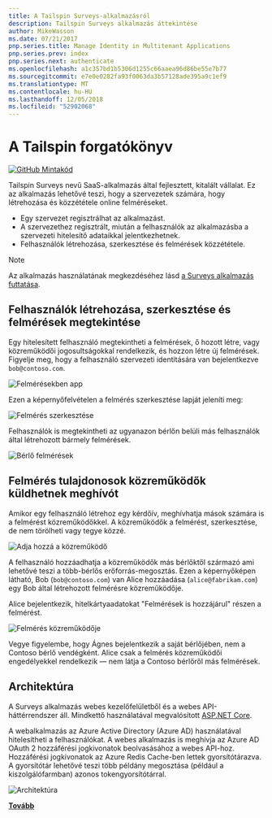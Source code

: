 ```yaml
---
title: A Tailspin Surveys-alkalmazásról
description: Tailspin Surveys alkalmazás áttekintése
author: MikeWasson
ms.date: 07/21/2017
pnp.series.title: Manage Identity in Multitenant Applications
pnp.series.prev: index
pnp.series.next: authenticate
ms.openlocfilehash: a1c357bd1b5306d1255c66aaea96d86be55e7b77
ms.sourcegitcommit: e7e0e0282fa93f0063da3b57128ade395a9c1ef9
ms.translationtype: MT
ms.contentlocale: hu-HU
ms.lasthandoff: 12/05/2018
ms.locfileid: "52902068"
---
```

# <a name="the-tailspin-scenario"></a>A Tailspin forgatókönyv

[![GitHub](../_images/github.png) Mintakód][sample application]

Tailspin Surveys nevű SaaS-alkalmazás által fejlesztett, kitalált vállalat. Ez az alkalmazás lehetővé teszi, hogy a szervezetek számára, hogy létrehozása és közzététele online felméréseket.

* Egy szervezet regisztrálhat az alkalmazást.
* A szervezethez regisztrált, miután a felhasználók az alkalmazásba a szervezeti hitelesítő adataikkal jelentkezhetnek.
* Felhasználók létrehozása, szerkesztése és felmérések közzététele.

> [!NOTE]
> Az alkalmazás használatának megkezdéséhez lásd [a Surveys alkalmazás futtatása].
> 
> 

## <a name="users-can-create-edit-and-view-surveys"></a>Felhasználók létrehozása, szerkesztése és felmérések megtekintése
Egy hitelesített felhasználó megtekintheti a felmérések, ő hozott létre, vagy közreműködői jogosultságokkal rendelkezik, és hozzon létre új felmérések. Figyelje meg, hogy a felhasználó szervezeti identitására van bejelentkezve `bob@contoso.com`.

![Felmérésekben app](./images/surveys-screenshot.png)

Ezen a képernyőfelvételen a felmérés szerkesztése lapját jeleníti meg:

![Felmérés szerkesztése](./images/edit-survey.png)

Felhasználók is megtekintheti az ugyanazon bérlőn belüli más felhasználók által létrehozott bármely felmérések.

![Bérlő felmérések](./images/tenant-surveys.png)

## <a name="survey-owners-can-invite-contributors"></a>Felmérés tulajdonosok közreműködők küldhetnek meghívót
Amikor egy felhasználó létrehoz egy kérdőív, meghívhatja mások számára is a felmérést közreműködőkkel. A közreműködők a felmérést, szerkesztése, de nem törölheti vagy tegye közzé.  

![Adja hozzá a közreműködő](./images/add-contributor.png)

A felhasználó hozzáadhatja a közreműködők más bérlőktől származó ami lehetővé teszi a több-bérlős erőforrás-megosztás. Ezen a képernyőképen látható, Bob (`bob@contoso.com`) van Alice hozzáadása (`alice@fabrikam.com`) egy Bob által létrehozott felmérésre közreműködője.

Alice bejelentkezik, hitelkártyaadatokat "Felmérések is hozzájárul" részen a felmérést.

![Felmérés közreműködője](./images/contributor.png)

Vegye figyelembe, hogy Ágnes bejelentkezik a saját bérlőjében, nem a Contoso bérlő vendégként. Alice csak a felmérés közreműködői engedélyekkel rendelkezik &mdash; nem látja a Contoso bérlőről más felmérések.

## <a name="architecture"></a>Architektúra
A Surveys alkalmazás webes kezelőfelületből és a webes API-háttérrendszer áll. Mindkettő használatával megvalósított [ASP.NET Core].

A webalkalmazás az Azure Active Directory (Azure AD) használatával hitelesítheti a felhasználókat. A webes alkalmazás is meghívja az Azure AD OAuth 2 hozzáférési jogkivonatok beolvasásához a webes API-hoz. Hozzáférési jogkivonatok az Azure Redis Cache-ben lettek gyorsítótárazva. A gyorsítótár lehetővé teszi több példány megosztása (például a kiszolgálófarmban) azonos tokengyorsítótárral.

![Architektúra](./images/architecture.png)

[**Tovább**][authentication]

<!-- Links -->

[authentication]: authenticate.md

[A Surveys alkalmazás futtatása]: ./run-the-app.md
[ASP.NET Core]: /aspnet/core
[sample application]: https://github.com/mspnp/multitenant-saas-guidance
